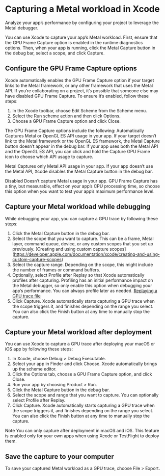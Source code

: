 # Capturing a Metal workload in Xcode
Analyze your app’s performance by configuring your project to leverage the Metal debugger.

You can use Xcode to capture your app’s Metal workload.
First, ensure that the GPU Frame Capture option is enabled in the runtime diagnostics options.
Then, when your app is running, click the Metal Capture button in the debug bar, select a scope, and click Capture.

## Configure the GPU Frame Capture options

Xcode automatically enables the GPU Frame Capture option if your target links to the Metal framework,
or any other framework that uses the Metal API.
If you’re collaborating on a project, it’s possible that someone else may have disabled GPU Frame Capture.
To ensure it’s enabled, follow these steps:
1. In the Xcode toolbar, choose Edit Scheme from the Scheme menu.
2. Select the Run scheme action and then click Options.
3. Choose a GPU Frame Capture option and click Close.

The GPU Frame Capture options include the following:
Automatically
Captures Metal or OpenGL ES API usage in your app.
If your target doesn’t link to the Metal framework or the OpenGL ES framework,
the Metal Capture button doesn’t appear in the debug bar.
If your app uses both the Metal API and the OpenGL ES API,
you can click and hold the Capture GPU Frame icon to choose which API usage to capture.

Metal
Captures only Metal API usage in your app.
If your app doesn’t use the Metal API, Xcode disables the Metal Capture button in the debug bar.

Disabled
Doesn’t capture Metal usage in your app.
GPU Frame Capture has a tiny, but measurable, effect on your app’s CPU processing time,
so choose this option when you want to test your app’s maximum performance level.

## Capture your Metal workload while debugging
While debugging your app, you can capture a GPU trace by following these steps:
1. Click the Metal Capture button in the debug bar.
2. Select the scope that you want to capture.
This can be a frame, Metal layer, command queue, device, or any custom scopes that you set up previously.
[Creating and using custom capture scopes]
(https://developer.apple.com/documentation/xcode/creating-and-using-custom-capture-scopes)
3. Select the capture range.
Depending on the scope, this might include the number of frames or command buffers.
4. Optionally, select Profile after Replay so that Xcode automatically profiles after capturing.
Profiling has an initial performance impact on the Metal debugger,
so only enable this option when debugging your app’s performance. You can always profile later as needed.
[Replaying a GPU trace file](https://developer.apple.com/documentation/xcode/replaying-a-gpu-trace-file)
5. Click Capture. Xcode automatically starts capturing a GPU trace when the scope triggers it,
and finishes depending on the range you select.
You can also click the Finish button at any time to manually stop the capture.

## Capture your Metal workload after deployment
You can use Xcode to capture a GPU trace after deploying your macOS or iOS app by following these steps:
1. In Xcode, choose Debug > Debug Executable.
2. Select your app in Finder and click Choose. Xcode automatically brings up the scheme editor.
3. Click the Options tab, choose a GPU Frame Capture option, and click Close.
4. Run your app by choosing Product > Run.
5. Click the Metal Capture button in the debug bar.
6. Select the scope and range that you want to capture. You can optionally select Profile after Replay.
7. Click Capture. Xcode automatically starts capturing a GPU trace when the scope triggers it,
and finishes depending on the range you select.
You can also click the Finish button at any time to manually stop the capture.

Note
You can only capture after deployment in macOS and iOS.
This feature is enabled only for your own apps when using Xcode or TestFlight to deploy them.

## Save the capture to your computer
To save your captured Metal workload as a GPU trace, choose File > Export.
